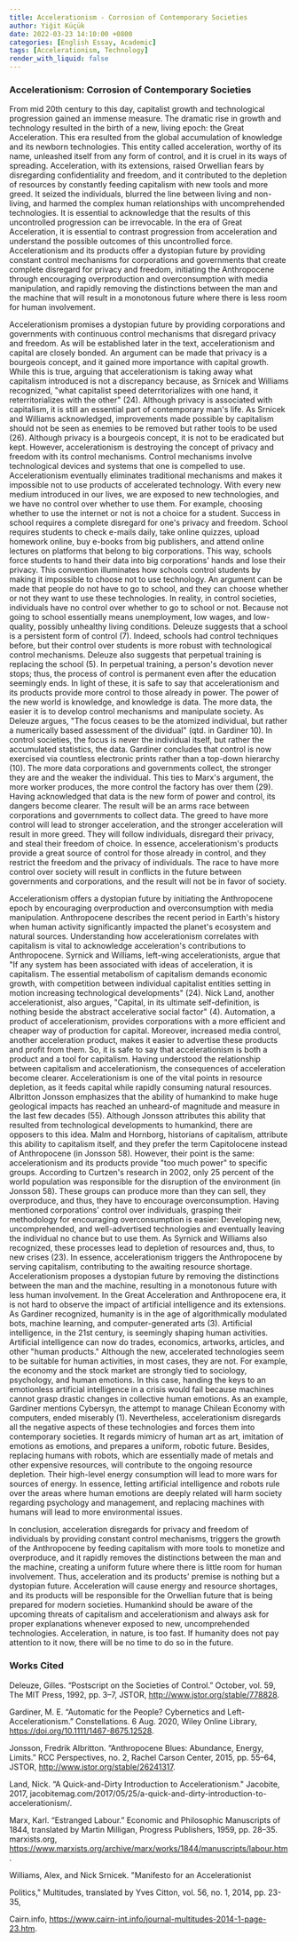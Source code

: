 ```yaml
---
title: Accelerationism - Corrosion of Contemporary Societies
author: Yiğit Küçük
date: 2022-03-23 14:10:00 +0800
categories: [English Essay, Academic]
tags: [Accelerationism, Technology]
render_with_liquid: false
---
```


### Accelerationism: Corrosion of Contemporary Societies

From mid 20th century to this day, capitalist growth and technological progression gained an immense measure. The dramatic rise in growth and technology resulted in the birth of a new, living epoch: the Great Acceleration. This era resulted from the global accumulation of knowledge and its newborn technologies. This entity called acceleration, worthy of its name, unleashed itself from any form of control, and it is cruel in its ways of spreading. Acceleration, with its extensions, raised Orwellian fears by disregarding
confidentiality and freedom, and it contributed to the depletion of resources by constantly feeding capitalism with new tools and more greed. It seized the individuals, blurred the line between living and non-living, and harmed the complex human relationships with uncomprehended technologies. It is essential to acknowledge that the results of this uncontrolled progression can be irrevocable. In the era of Great Acceleration, it is essential to contrast progression from acceleration and understand the possible outcomes of this uncontrolled force. Accelerationism and its products offer a dystopian future by providing constant control mechanisms for corporations and governments that create complete disregard for privacy and freedom, initiating the Anthropocene through encouraging overproduction and overconsumption with media manipulation, and rapidly removing the distinctions between the man and the machine that will result in a monotonous future where there is less room for human involvement.

Accelerationism promises a dystopian future by providing corporations and governments with continuous control mechanisms that disregard privacy and freedom. As will be established later in the text, accelerationism and capital are closely bonded. An argument can be made that privacy is a bourgeois concept, and it gained more importance with capital growth. While this is true, arguing that accelerationism is taking away what capitalism introduced is not a discrepancy because, as Srnicek and Williams recognized, "what capitalist speed deterritorializes with one hand, it reterritorializes with the other" (24). Although privacy is associated with capitalism, it is still an essential part of contemporary man's life. As Srnicek and Williams acknowledged, improvements made possible by capitalism should not be seen as enemies to be removed but rather tools to be used (26). Although privacy is a bourgeois concept, it is not to be eradicated but kept. However, accelerationism is destroying the concept of privacy and freedom with its control mechanisms. Control mechanisms involve technological devices and systems that one is compelled to use. Accelerationism eventually eliminates traditional mechanisms and makes it impossible not to use products of accelerated technology. With every new medium introduced in our lives, we are exposed to new technologies, and we have no control over whether to use them. For example, choosing whether to use the internet or not is not a choice for a student. Success in school requires a complete disregard for one's privacy and freedom. School requires students to check e-mails daily, take online quizzes, upload homework online, buy e-books from big publishers, and attend online lectures on platforms that belong to big corporations. This way, schools force students to hand their data into big corporations' hands and lose their privacy. This convention illuminates how schools control students by making it impossible to choose not to use technology. An argument can be made that people do not have to go to school, and they can choose whether or not they want to use these technologies. In reality, in control societies, individuals have no control over whether to go to school or not. Because not going to school essentially means unemployment, low wages, and low-quality, possibly unhealthy living conditions. Deleuze suggests that a school is a persistent form of control (7). Indeed, schools had control techniques before, but their control over students is more robust with technological control mechanisms. Deleuze also suggests that perpetual training is replacing the school (5). In perpetual training, a person's devotion never stops; thus, the process of control is permanent even after the education seemingly ends. In light of these, it is safe to say that accelerationism and its products provide more control to those already in power. The power of the new world is knowledge, and knowledge is data. The more data, the easier it is to develop control mechanisms and manipulate society. As Deleuze argues, "The focus ceases to be the atomized individual, but rather a numerically based assessment of the dividual" (qtd. in Gardiner 10). In control societies, the focus is never the individual itself, but rather the accumulated statistics, the data. Gardiner concludes that control is now exercised via countless electronic prints rather than a top-down hierarchy (10). The more data corporations and governments collect, the stronger they are and the weaker the individual. This ties to Marx's argument, the more worker produces, the more control the factory has over them (29). Having acknowledged that data is the new form of power and control, its dangers become clearer. The result will be an arms race between corporations and governments to collect data. The greed to have more control will lead to stronger acceleration, and the stronger acceleration will result in more greed. They will follow individuals, disregard their privacy, and steal their freedom of choice. In essence, accelerationism's products provide a great source of control for those already in control, and they restrict the freedom and the privacy of individuals. The race to have more control over society will result in conflicts in the future between governments and corporations, and the result will not be in favor of society.

Accelerationism offers a dystopian future by initiating the Anthropocene epoch by encouraging overproduction and overconsumption with media manipulation. Anthropocene
describes the recent period in Earth's history when human activity significantly impacted the planet's ecosystem and natural sources. Understanding how accelerationism correlates with capitalism is vital to acknowledge acceleration's contributions to Anthropocene. Syrnick and Williams, left-wing accelerationists, argue that "If any system has been associated with ideas of acceleration, it is capitalism. The essential metabolism of capitalism demands economic growth, with competition between individual capitalist entities setting in motion increasing technological developments" (24). Nick Land, another accelerationist, also argues, "Capital, in its ultimate self-definition, is nothing beside the abstract accelerative social factor" (4). Automation, a product of accelerationism, provides corporations with a more efficient and cheaper way of production for capital. Moreover, increased media control, another acceleration product, makes it easier to advertise these products and profit from them. So, it is safe to say that accelerationism is both a product and a tool for capitalism. Having understood the relationship between capitalism and accelerationism, the consequences of acceleration become clearer. Accelerationism is one of the vital points in resource depletion, as it feeds capital while rapidly consuming natural resources. Albritton Jonsson emphasizes that the ability of humankind to make huge geological impacts has
reached an unheard-of magnitude and measure in the last few decades (55). Although Jonsson attributes this ability that resulted from technological developments to humankind, there are opposers to this idea. Malm and Hornborg, historians of capitalism, attribute this ability to capitalism itself, and they prefer the term Capitolocene instead of Anthropocene (in Jonsson 58). However, their point is the same: accelerationism and its products provide "too much power" to specific groups. According to Curtzen's research in 2002, only 25 percent of the world population was responsible for the disruption of the environment (in Jonsson 58). These groups can produce more than they can sell, they overproduce, and thus, they have to encourage overconsumption. Having mentioned corporations' control over individuals, grasping their methodology for encouraging overconsumption is easier: Developing new, 
uncomprehended, and well-advertised technologies and eventually leaving the individual no chance but to use them. As Syrnick and Williams also recognized, these processes lead to depletion of resources and, thus, to new crises (23). In essence, accelerationism triggers the Anthropocene by serving capitalism, contributing to the awaiting resource shortage.
Accelerationism proposes a dystopian future by removing the distinctions between the man and the machine, resulting in a monotonous future with less human involvement. In the Great Acceleration and Anthropocene era, it is not hard to observe the impact of artificial intelligence and its extensions. As Gardiner recognized, humanity is in the age of
algorithmically modulated bots, machine learning, and computer-generated arts (3). Artificial intelligence, in the 21st century, is seemingly shaping human activities. Artificial intelligence can now do trades, economics, artworks, articles, and other "human products." Although the new, accelerated technologies seem to be suitable for human activities, in most cases, they are not. For example, the economy and the stock market are strongly tied to sociology, psychology, and human emotions. In this case, handing the keys to an emotionless artificial intelligence in a crisis would fail because machines cannot grasp drastic changes in collective human emotions. As an example, Gardiner mentions Cybersyn, the attempt to manage Chilean Economy with computers, ended miserably (1). Nevertheless, accelerationism disregards all the negative aspects of these technologies and forces them into contemporary societies. It regards mimicry of human art as art, imitation of emotions as emotions, and prepares a uniform, robotic future. Besides, replacing humans with robots, which are essentially made of metals and other expensive resources, will contribute to the ongoing resource depletion. Their high-level energy consumption will lead to more wars for sources of energy. In essence, letting artificial intelligence and robots rule over the areas where human emotions are deeply related will harm society regarding psychology and management, and replacing machines with humans will lead to more environmental issues.

In conclusion, acceleration disregards for privacy and freedom of individuals by providing constant control mechanisms, triggers the growth of the Anthropocene by feeding capitalism with more tools to monetize and overproduce, and it rapidly removes the distinctions between the man and the machine, creating a uniform future where there is little room for human involvement. Thus, acceleration and its products' premise is nothing but a dystopian future. Acceleration will cause energy and resource shortages, and its products will be responsible for the Orwellian future that is being prepared for modern societies. Humankind should be aware of the upcoming threats of capitalism and accelerationism and
always ask for proper explanations whenever exposed to new, uncomprehended technologies. Acceleration, in nature, is too fast. If humanity does not pay attention to it now, there will be no time to do so in the future.



### Works Cited

Deleuze, Gilles. “Postscript on the Societies of Control.” October, vol. 59, The MIT Press, 1992, pp. 3–7, JSTOR, http://www.jstor.org/stable/778828.

Gardiner, M. E. “Automatic for the People? Cybernetics and Left-Accelerationism.” Constellations. 6 Aug. 2020, Wiley Online Library, https://doi.org/10.1111/1467-8675.12528.

Jonsson, Fredrik Albritton. “Anthropocene Blues: Abundance, Energy, Limits.” RCC Perspectives, no. 2, Rachel Carson Center, 2015, pp. 55–64, JSTOR, http://www.jstor.org/stable/26241317.

Land, Nick. “A Quick-and-Dirty Introduction to Accelerationism." Jacobite, 2017, jacobitemag.com/2017/05/25/a-quick-and-dirty-introduction-to-accelerationism/.

Marx, Karl. “Estranged Labour.” Economic and Philosophic Manuscripts of 1844, translated by Martin Milligan, Progress Publishers, 1959, pp. 28–35. marxists.org, https://www.marxists.org/archive/marx/works/1844/manuscripts/labour.htm.

Williams, Alex, and Nick Srnicek. "Manifesto for an Accelerationist

Politics," Multitudes, translated by Yves Citton, vol. 56, no. 1, 2014, pp. 23-35,

Cairn.info, https://www.cairn-int.info/journal-multitudes-2014-1-page-23.htm.

